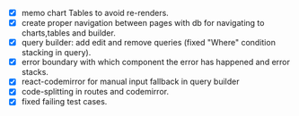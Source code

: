 - [x] memo chart Tables to avoid re-renders.
- [x] create proper navigation between pages with db for navigating to charts,tables and builder.
- [x] query builder: add edit and remove queries (fixed "Where" condition stacking in query).
- [x] error boundary with which component the error has happened and error stacks.
- [x] react-codemirror for manual input fallback in query builder
- [x] code-splitting in routes and codemirror.
- [x] fixed failing test cases.
